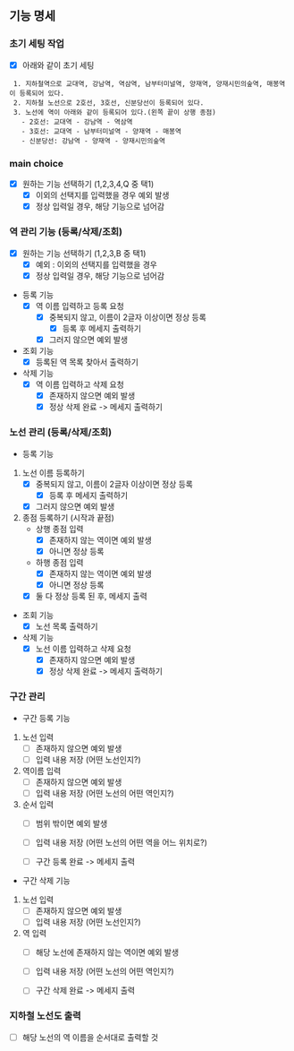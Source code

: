 ## 기능 명세

### 초기 세팅 작업
- [X] 아래와 같이 초기 세팅

````
 1. 지하철역으로 교대역, 강남역, 역삼역, 남부터미널역, 양재역, 양재시민의숲역, 매봉역이 등록되어 있다.
 2. 지하철 노선으로 2호선, 3호선, 신분당선이 등록되어 있다.
 3. 노선에 역이 아래와 같이 등록되어 있다.(왼쪽 끝이 상행 종점)
   - 2호선: 교대역 - 강남역 - 역삼역
   - 3호선: 교대역 - 남부터미널역 - 양재역 - 매봉역
   - 신분당선: 강남역 - 양재역 - 양재시민의숲역
````

### main choice

- [X] 원하는 기능 선택하기 (1,2,3,4,Q 중 택1)
    - [X] 이외의 선택지를 입력했을 경우 예외 발생 
    - [X] 정상 입력일 경우, 해당 기능으로 넘어감 
    
### 역 관리 기능 (등록/삭제/조회)

- [X] 원하는 기능 선택하기 (1,2,3,B 중 택1)
    - [X] 예외 : 이외의 선택지를 입력했을 경우
    - [X] 정상 입력일 경우, 해당 기능으로 넘어감 
    
- 등록 기능
    - [X] 역 이름 입력하고 등록 요청
        - [X] 중복되지 않고, 이름이 2글자 이상이면 정상 등록
            - [X] 등록 후 메세지 출력하기
        - [X] 그러지 않으면 예외 발생 
        
- 조회 기능
    - [X] 등록된 역 목록 찾아서 출력하기 
    
- 삭제 기능
    - [X] 역 이름 입력하고 삭제 요청
        - [X] 존재하지 않으면 예외 발생
        - [X] 정상 삭제 완료 -> 메세지 출력하기 
        
### 노선 관리 (등록/삭제/조회)

- 등록 기능
1. 노선 이름 등록하기
    - [X] 중복되지 않고, 이름이 2글자 이상이면 정상 등록
        - [X] 등록 후 메세지 출력하기 
    - [X] 그러지 않으면 예외 발생 
    
2. 종점 등록하기 (시작과 끝점)
    - 상행 종점 입력
        - [X] 존재하지 않는 역이면 예외 발생
        - [X] 아니면 정상 등록 
    - 하행 종점 입력
        - [X] 존재하지 않는 역이면 예외 발생
        - [X] 아니면 정상 등록 
    - [X] 둘 다 정상 등록 된 후, 메세지 출력
    
- 조회 기능
    - [X] 노선 목록 출력하기
    
- 삭제 기능
    - [X] 노선 이름 입력하고 삭제 요청
        - [X] 존재하지 않으면 예외 발생
        - [X] 정상 삭제 완료 -> 메세지 출력하기 
        
### 구간 관리

- 구간 등록 기능
1. 노선 입력
    - [ ] 존재하지 않으면 예외 발생
    - [ ] 입력 내용 저장 (어떤 노선인지?)
    
2. 역이름 입력
    - [ ] 존재하지 않으면 예외 발생
    - [ ] 입력 내용 저장 (어떤 노선의 어떤 역인지?)

3. 순서 입력
    - [ ] 범위 밖이면 예외 발생
    - [ ] 입력 내용 저장 (어떤 노선의 어떤 역을 어느 위치로?)

    - [ ] 구간 등록 완료 -> 메세지 출력 

- 구간 삭제 기능
1. 노선 입력
    - [ ] 존재하지 않으면 예외 발생
    - [ ] 입력 내용 저장 (어떤 노선인지?)
    
2. 역 입력
    - [ ] 해당 노선에 존재하지 않는 역이면 예외 발생
    - [ ] 입력 내용 저장 (어떤 노선의 어떤 역인지?)
    
    - [ ] 구간 삭제 완료 -> 메세지 출력 
    
### 지하철 노선도 출력

- [ ] 해당 노선의 역 이름을 순서대로 출력할 것